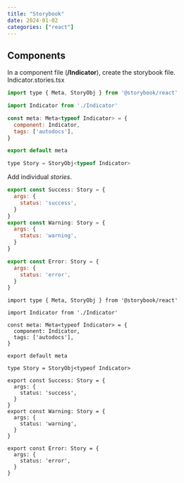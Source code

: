 ```yaml
---
title: "Storybook"
date: 2024-01-02
categories: ["react"]
---
```



## Components

In a component file (**/Indicator**), create the storybook file. Indicator.stories.tsx

```jsx
import type { Meta, StoryObj } from '@storybook/react'

import Indicator from './Indicator'

const meta: Meta<typeof Indicator> = {
  component: Indicator,
  tags: ['autodocs'],
}

export default meta

type Story = StoryObj<typeof Indicator>
```

Add individual *stories*.

```jsx
export const Success: Story = {
  args: {
    status: 'success',
  }
}
export const Warning: Story = {
  args: {
    status: 'warning',
  }
}

export const Error: Story = {
  args: {
    status: 'error',
  }
}
```

```tsx
import type { Meta, StoryObj } from '@storybook/react'

import Indicator from './Indicator'

const meta: Meta<typeof Indicator> = {
  component: Indicator,
  tags: ['autodocs'],
}

export default meta

type Story = StoryObj<typeof Indicator>

export const Success: Story = {
  args: {
    status: 'success',
  }
}
export const Warning: Story = {
  args: {
    status: 'warning',
  }
}

export const Error: Story = {
  args: {
    status: 'error',
  }
}
```

